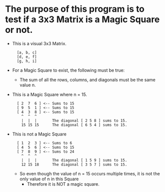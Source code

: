 # The purpose of this program is to test if a 3x3 Matrix is a Magic Square or not.
* This is a visual 3x3 Matrix.
  ```
    [a, b, c]
    [d, e, f]
    [g, h, i]
  ```
* For a Magic Square to exist, the following must be true:
  * The sum of all the rows, columns, and diagonals must be the same value n.

* This is a Magic Square where n = 15.
  ```
    [ 2  7  6 ] <-- Sums to 15
    [ 9  5  1 ] <-- Sums to 15
    [ 4  3  8 ] <-- Sums to 15
      ^  ^  ^
      |  |  |       The diagonal [ 2 5 8 ] sums to 15.
      15 15 15      The diagonal [ 6 5 4 ] sums to 15.
  ```

* This is not a Magic Square
  ```
    [ 1  2  3 ] <-- Sums to 6
    [ 4  5  6 ] <-- Sums to 15
    [ 7  8  9 ] <-- Sums to 24
      ^  ^  ^
      |  |  |       The diagonal [ 1 5 9 ] sums to 15.
      12 15 18      The diagonal [ 3 5 7 ] sums to 15.
  ```
  * So even though the value of n = 15 occurs multiple times, it is not the only value of n in this Square
    * Therefore it is NOT a magic square.